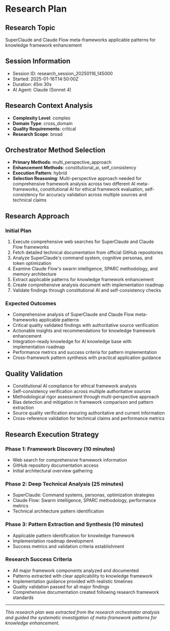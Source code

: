 # Research Plan

## Research Topic
SuperClaude and Claude Flow meta-frameworks applicable patterns for knowledge framework enhancement

## Session Information
- Session ID: research_session_20250116_145000
- Started: 2025-01-16T14:50:00Z
- Duration: 45m 30s
- AI Agent: Claude (Sonnet 4)

## Research Context Analysis
- **Complexity Level**: complex
- **Domain Type**: cross_domain
- **Quality Requirements**: critical
- **Research Scope**: broad

## Orchestrator Method Selection
- **Primary Methods**: multi_perspective_approach
- **Enhancement Methods**: constitutional_ai, self_consistency
- **Execution Pattern**: hybrid
- **Selection Reasoning**: Multi-perspective approach needed for comprehensive framework analysis across two different AI meta-frameworks, constitutional AI for ethical framework evaluation, self-consistency for accuracy validation across multiple sources and technical claims

## Research Approach

### Initial Plan
1. Execute comprehensive web searches for SuperClaude and Claude Flow frameworks
2. Fetch detailed technical documentation from official GitHub repositories
3. Analyze SuperClaude's command system, cognitive personas, and token optimization
4. Examine Claude Flow's swarm intelligence, SPARC methodology, and memory architecture
5. Extract applicable patterns for knowledge framework enhancement
6. Create comprehensive analysis document with implementation roadmap
7. Validate findings through constitutional AI and self-consistency checks

### Expected Outcomes
- Comprehensive analysis of SuperClaude and Claude Flow meta-frameworks applicable patterns
- Critical quality validated findings with authoritative source verification
- Actionable insights and recommendations for knowledge framework enhancement
- Integration-ready knowledge for AI knowledge base with implementation roadmap
- Performance metrics and success criteria for pattern implementation
- Cross-framework pattern synthesis with practical application guidance

## Quality Validation
- Constitutional AI compliance for ethical framework analysis
- Self-consistency verification across multiple authoritative sources
- Methodological rigor assessment through multi-perspective approach
- Bias detection and mitigation in framework comparison and pattern extraction
- Source quality verification ensuring authoritative and current information
- Cross-reference validation for technical claims and performance metrics

## Research Execution Strategy

### Phase 1: Framework Discovery (10 minutes)
- Web search for comprehensive framework information
- GitHub repository documentation access
- Initial architectural overview gathering

### Phase 2: Deep Technical Analysis (25 minutes)
- SuperClaude: Command systems, personas, optimization strategies
- Claude Flow: Swarm intelligence, SPARC methodology, performance metrics
- Technical architecture pattern identification

### Phase 3: Pattern Extraction and Synthesis (10 minutes)
- Applicable pattern identification for knowledge framework
- Implementation roadmap development
- Success metrics and validation criteria establishment

### Research Success Criteria
- All major framework components analyzed and documented
- Patterns extracted with clear applicability to knowledge framework
- Implementation guidance provided with realistic timelines
- Quality validation passed for all major findings
- Comprehensive documentation created following research framework standards

---
*This research plan was extracted from the research orchestrator analysis and guided the systematic investigation of meta-framework patterns for knowledge enhancement.*